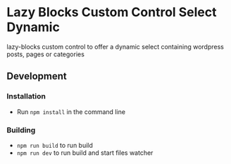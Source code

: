 # Lazy Blocks Custom Control Select Dynamic

lazy-blocks custom control to offer a dynamic select containing wordpress posts, pages or categories

## Development

### Installation

- Run `npm install` in the command line

### Building

- `npm run build` to run build
- `npm run dev` to run build and start files watcher
